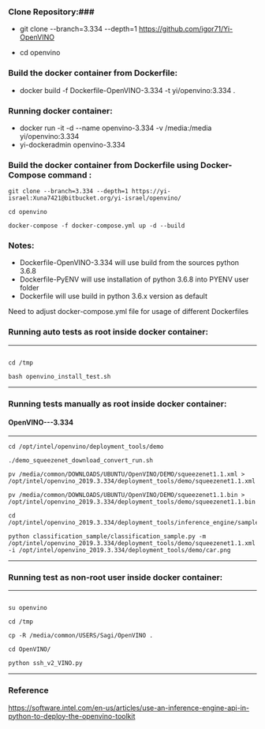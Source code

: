 ### Clone Repository:###

*  git clone --branch=3.334 --depth=1 https://github.com/igor71/Yi-OpenVINO 

* cd openvino

### Build the docker container from Dockerfile: ###

* docker build -f Dockerfile-OpenVINO-3.334 -t yi/openvino:3.334 .

### Running docker container: ###

* docker run -it -d  --name openvino-3.334 -v /media:/media yi/openvino:3.334
* yi-dockeradmin openvino-3.334

### Build the docker container from Dockerfile using Docker-Compose command : ###

~~~
git clone --branch=3.334 --depth=1 https://yi-israel:Xuna7421@bitbucket.org/yi-israel/openvino/ 

cd openvino

docker-compose -f docker-compose.yml up -d --build

~~~

### Notes:
* Dockerfile-OpenVINO-3.334 will use build from the sources python 3.6.8
* Dockerfile-PyENV will use installation of python 3.6.8 into PYENV user folder
* Dockerfile will use build in python 3.6.x version as default

Need to adjust docker-compose.yml file for usage of different Dockerfiles


### Running auto tests as root inside docker container: ###

---------------------------------------------------
~~~

cd /tmp

bash openvino_install_test.sh

~~~
---------------------------------------------------


### Running tests manually as root inside docker container: ###

#### OpenVINO---3.334 ####

---------------------------------------------------
~~~
cd /opt/intel/openvino/deployment_tools/demo

./demo_squeezenet_download_convert_run.sh

pv /media/common/DOWNLOADS/UBUNTU/OpenVINO/DEMO/squeezenet1.1.xml > /opt/intel/openvino_2019.3.334/deployment_tools/demo/squeezenet1.1.xml

pv /media/common/DOWNLOADS/UBUNTU/OpenVINO/DEMO/squeezenet1.1.bin > /opt/intel/openvino_2019.3.334/deployment_tools/demo/squeezenet1.1.bin

cd /opt/intel/openvino_2019.3.334/deployment_tools/inference_engine/samples/python_samples

python classification_sample/classification_sample.py -m /opt/intel/openvino_2019.3.334/deployment_tools/demo/squeezenet1.1.xml -i /opt/intel/openvino_2019.3.334/deployment_tools/demo/car.png

~~~
---------------------------------------------------

### Running test as non-root user inside docker container: ###

---------------------------------------------------
~~~

su openvino

cd /tmp

cp -R /media/common/USERS/Sagi/OpenVINO .

cd OpenVINO/

python ssh_v2_VINO.py

~~~
---------------------------------------------------

### Reference ###

https://software.intel.com/en-us/articles/use-an-inference-engine-api-in-python-to-deploy-the-openvino-toolkit
